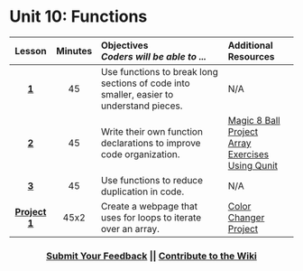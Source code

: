 # Unit 10: Functions





|Lesson|Minutes|Objectives <br> *Coders will be able to ...*|Additional Resources|
|:-------:|:-------:|:-------|:-------|
|[**1**](https://docs.google.com/presentation/d/1sHwBT7XWtX9y7iGeJzEtGmbaRMySW-Z1OlQ7T16cNPw/edit#slide=id.g3d072d6db7_0_0)|45| Use functions to break long sections of code into smaller, easier to understand pieces. |N/A|
|[**2**](https://docs.google.com/presentation/d/1d56mDl5ejCwjV2olyUZb744qarMwuF1tWK8OueiSHl4/edit#slide=id.g3d07f62913_0_0)|45| Write their own function declarations to improve code organization.|[Magic 8 Ball Project](https://drive.google.com/open?id=1JveoGg_qnK-4ikf9flg8As1irBhIqTtF_0vKj-IP4ns)<br>[Array Exercises Using Qunit](https://popcode.org/?gist=113ed5522ad673d8db82b046c4bc7b52)|
|[**3**](https://docs.google.com/presentation/d/1ugVlFOojy0CjSVVrRvItJw2oK5GUIBQ0FChLSWCyDnk/edit#slide=id.g3d060571d2_0_0)|45| Use functions to reduce duplication in code.|N/A|
|[**Project 1**](https://docs.google.com/presentation/d/1xSVrRVEh3eX1q7c29e7i-1VFPbOZPtWuKV3sTwnmFNM/edit#slide=id.g1d0118cf2a_0_406)|45x2|Create a webpage that uses for loops to iterate over an array.|[Color Changer Project](https://gist.github.com/Bijesse/2bd1a0e863835921e4baedd2ab4ff8ee)|



 <h3 align="center"><a href="https://docs.google.com/forms/d/e/1FAIpQLSfx0wkLyw_jSOhWR2yY8GTR8TV2NXYZc40us7aPHnl9bO6WAQ/viewform">Submit Your Feedback</a> || <a href="https://github.com/ScriptEdcurriculum/curriculum17-18/wiki/1.-Foundations#unit-10-loops-and-arrays">Contribute to the Wiki</a></h3> 
